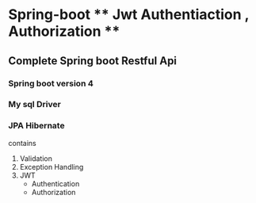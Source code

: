 # Spring-boot ** Jwt Authentiaction , Authorization  **   

## Complete Spring boot Restful Api 
### Spring boot version 4
### My sql Driver 

### JPA Hibernate 
contains  
1. Validation
2. Exception Handling 
3. JWT
    - Authentication
    - Authorization 
